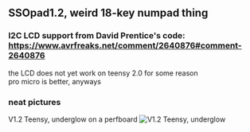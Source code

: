 ## SSOpad1.2, weird 18-key numpad thing

### I2C LCD support from David Prentice's code: https://www.avrfreaks.net/comment/2640876#comment-2640876 
the LCD does not yet work on teensy 2.0 for some reason \
pro micro is better, anyways

### neat pictures
V1.2 Teensy, underglow on a perfboard
![V1.2 Teensy, underglow](https://user-images.githubusercontent.com/33560291/85184022-05ea1000-b243-11ea-93e6-429593b7d0d9.jpg)



